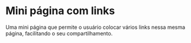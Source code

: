 # Mini página com links
Uma mini página que permite o usuário colocar vários links nessa mesma página, facilitando o seu compartilhamento.
